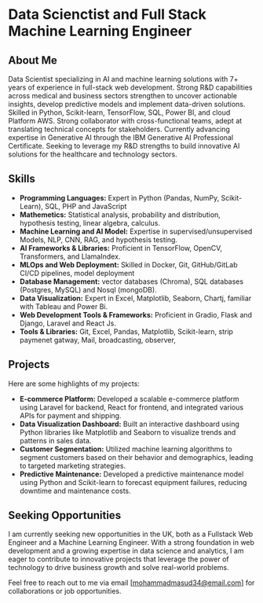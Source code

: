 # Data Scienctist and Full Stack Machine Learning Engineer

## About Me
Data Scientist specializing in AI and machine learning solutions with 7+ years of experience in full-stack web development. Strong R&D capabilities across medical and business sectors strengthen to uncover actionable insights, develop predictive models and implement data-driven solutions. Skilled in Python, Scikit-learn, TensorFlow, SQL, Power BI, and cloud Platform AWS. Strong collaborator with cross-functional teams, adept at translating technical concepts for stakeholders. Currently advancing expertise in Generative AI through the IBM Generative AI Professional Certificate. Seeking to leverage my R&D strengths to build innovative AI solutions for the healthcare and technology sectors.

## Skills
- **Programming Languages:** Expert in Python (Pandas, NumPy, Scikit-Learn), SQL, PHP and JavaScript 
- **Mathemetics:** Statistical analysis, probability and distribution, hypothesis testing, linear algebra, calculus.      
- **Machine Learning and AI Model:** Expertise in supervised/unsupervised Models, NLP, CNN, RAG, and hypothesis testing.
- **AI Frameworks & Libraries:** Proficient in TensorFlow, OpenCV, Transformers, and LlamaIndex.
- **MLOps and Web Deployment:** Skilled in Docker, Git, GitHub/GitLab CI/CD pipelines, model deployment
- **Database Management:** vector databases (Chroma), SQL databases (Postgres, MySQL) and Nosql (mongoDB).
- **Data Visualization:** Expert in Excel, Matplotlib, Seaborn, Chartj, familiar with Tableau and Power Bi.
- **Web Development Tools & Frameworks:** Proficient in Gradio, Flask and Django, Laravel and React Js.
- **Tools & Libraries:** Git, Excel, Pandas, Matplotlib, Scikit-learn, strip paymenet gatway, Mail, broadcasting, observer,

## Projects
Here are some highlights of my projects:
- **E-commerce Platform:** Developed a scalable e-commerce platform using Laravel for backend, React for frontend, and integrated various APIs for payment and shipping.
- **Data Visualization Dashboard:** Built an interactive dashboard using Python libraries like Matplotlib and Seaborn to visualize trends and patterns in sales data.
- **Customer Segmentation:** Utilized machine learning algorithms to segment customers based on their behavior and demographics, leading to targeted marketing strategies.
- **Predictive Maintenance:** Developed a predictive maintenance model using Python and Scikit-learn to forecast equipment failures, reducing downtime and maintenance costs.

## Seeking Opportunities
I am currently seeking new opportunities in the UK, both as a Fullstack Web Engineer and a Machine Learning Engineer. With a strong foundation in web development and a growing expertise in data science and analytics, I am eager to contribute to innovative projects that leverage the power of technology to drive business growth and solve real-world problems.

Feel free to reach out to me via email [mohammadmasud34@email.com] for collaborations or job opportunities.
